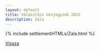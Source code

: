 ```yaml
---
layout: default
title: Választási névjegyzék 2022
description: Zala
---
```


{% include settlementHTMLs/Zala.html %}

[Vissza](../)